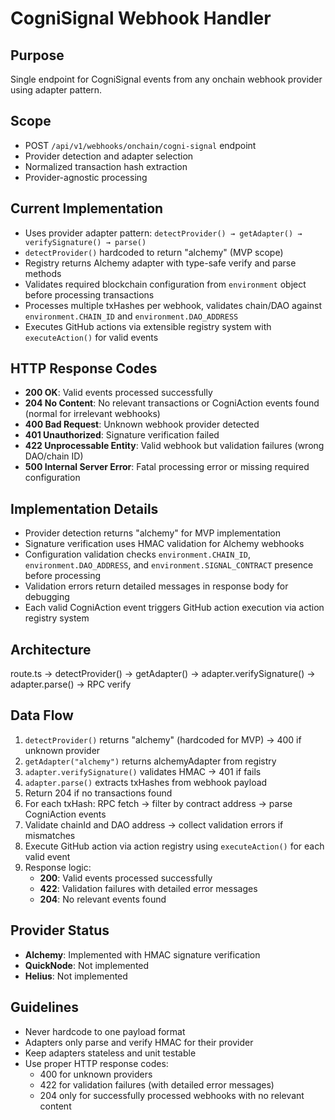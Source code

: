 # CogniSignal Webhook Handler

## Purpose
Single endpoint for CogniSignal events from any onchain webhook provider using adapter pattern.

## Scope
- POST `/api/v1/webhooks/onchain/cogni-signal` endpoint
- Provider detection and adapter selection
- Normalized transaction hash extraction
- Provider-agnostic processing

## Current Implementation
- Uses provider adapter pattern: `detectProvider() → getAdapter() → verifySignature() → parse()`
- `detectProvider()` hardcoded to return "alchemy" (MVP scope)
- Registry returns Alchemy adapter with type-safe verify and parse methods
- Validates required blockchain configuration from `environment` object before processing transactions
- Processes multiple txHashes per webhook, validates chain/DAO against `environment.CHAIN_ID` and `environment.DAO_ADDRESS`
- Executes GitHub actions via extensible registry system with `executeAction()` for valid events

## HTTP Response Codes
- **200 OK**: Valid events processed successfully
- **204 No Content**: No relevant transactions or CogniAction events found (normal for irrelevant webhooks)
- **400 Bad Request**: Unknown webhook provider detected
- **401 Unauthorized**: Signature verification failed
- **422 Unprocessable Entity**: Valid webhook but validation failures (wrong DAO/chain ID)
- **500 Internal Server Error**: Fatal processing error or missing required configuration

## Implementation Details
- Provider detection returns "alchemy" for MVP implementation
- Signature verification uses HMAC validation for Alchemy webhooks
- Configuration validation checks `environment.CHAIN_ID`, `environment.DAO_ADDRESS`, and `environment.SIGNAL_CONTRACT` presence before processing
- Validation errors return detailed messages in response body for debugging
- Each valid CogniAction event triggers GitHub action execution via action registry system

## Architecture
route.ts → detectProvider() → getAdapter() → adapter.verifySignature() → adapter.parse() → RPC verify

## Data Flow
1. `detectProvider()` returns "alchemy" (hardcoded for MVP) → 400 if unknown provider
2. `getAdapter("alchemy")` returns alchemyAdapter from registry
3. `adapter.verifySignature()` validates HMAC → 401 if fails
4. `adapter.parse()` extracts txHashes from webhook payload
5. Return 204 if no transactions found
6. For each txHash: RPC fetch → filter by contract address → parse CogniAction events
7. Validate chainId and DAO address → collect validation errors if mismatches
8. Execute GitHub action via action registry using `executeAction()` for each valid event
9. Response logic:
   - **200**: Valid events processed successfully
   - **422**: Validation failures with detailed error messages
   - **204**: No relevant events found

## Provider Status
- **Alchemy**: Implemented with HMAC signature verification
- **QuickNode**: Not implemented
- **Helius**: Not implemented

## Guidelines
- Never hardcode to one payload format
- Adapters only parse and verify HMAC for their provider
- Keep adapters stateless and unit testable
- Use proper HTTP response codes:
  - 400 for unknown providers
  - 422 for validation failures (with detailed error messages)
  - 204 only for successfully processed webhooks with no relevant content